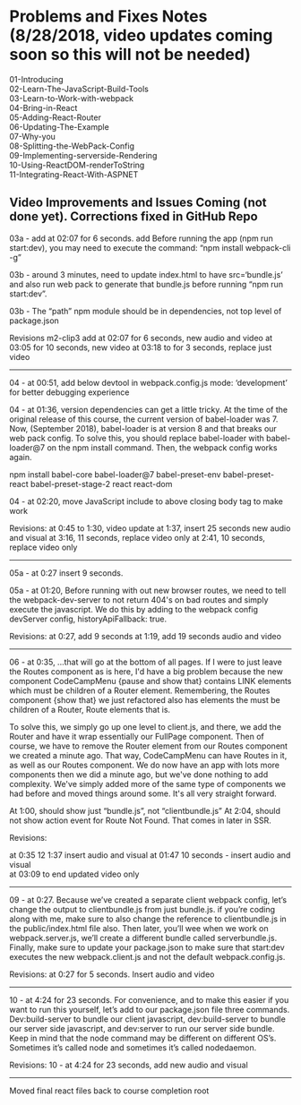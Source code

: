 # Problems and Fixes Notes (8/28/2018, video updates coming soon so this will not be needed)

01-Introducing  
02-Learn-The-JavaScript-Build-Tools  
03-Learn-to-Work-with-webpack  
04-Bring-in-React  
05-Adding-React-Router  
06-Updating-The-Example  
07-Why-you  
08-Splitting-the-WebPack-Config  
09-Implementing-serverside-Rendering  
10-Using-ReactDOM-renderToString  
11-Integrating-React-With-ASPNET 

## Video Improvements and Issues Coming (not done yet). Corrections fixed in GitHub Repo






03a - add at 02:07 for 6 seconds. add Before running the app (npm run start:dev), you may need to execute the command: “npm install webpack-cli -g”

03b - around 3 minutes, need to update index.html to have src=‘bundle.js’ and also run web pack to generate that bundle.js before running “npm run start:dev”.

03b -  The “path” npm module should be in dependencies, not top level of package.json

Revisions m2-clip3
  add at 02:07 for 6 seconds, new audio and video
  at 03:05 for 10 seconds, new video 
  at 03:18 to for 3 seconds, replace just video
  

---

04 - at 00:51, add below devtool in webpack.config.js mode: ‘development’ for better debugging experience

04 - at 01:36, version dependencies can get a little tricky.  At the time of the original release of this course, the current version of babel-loader was 7.  Now, (September 2018), babel-loader is at version 8 and that breaks our web pack config. To solve this, you should replace babel-loader with babel-loader@7 on the npm install command. Then, the webpack config works again.

npm install babel-core babel-loader@7 babel-preset-env babel-preset-react babel-preset-stage-2 react react-dom

04 - at 02:20, move JavaScript include to above closing body tag to make work

Revisions:
  at 0:45 to 1:30, video update
  at 1:37, insert 25 seconds new audio and visual
  at 3:16, 11 seconds, replace video only
  at 2:41, 10 seconds, replace video only
  

---

05a - at 0:27 insert 9 seconds.

05a - at 01:20, Before running with out new browser routes, we need to tell the webpack-dev-server to not return 404's on bad routes and simply execute the javascript.  We do this by adding to the webpack config devServer config, historyApiFallback: true.


Revisions:
  at 0:27, add 9 seconds
  at 1:19, add 19 seconds audio and video
  
---

06 - at 0:35, ...that will go at the bottom of all pages. <add/> If I were to just leave the Routes component as is here, I'd have a big problem because the new component CodeCampMenu {pause and show that}  contains LINK elements which must be children of a Router element.  Remembering, the Routes component {show that} we just refactored also has elements the must be children of a Router, Route elements that is.

  To solve this, we simply go up one level to client.js, and there, we add the Router and have it wrap essentially our FullPage component.  Then of course, we have to remove the Router element from our Routes component we created a minute ago.  That way, CodeCampMenu can have Routes in it, as well as our Routes component.  We do now have an app with lots more components then we did a minute ago, but we've done nothing to add complexity.  We've simply added more of the same type of components we had before and moved things around some. It's all very straight forward.

  At 1:00, should show just “bundle.js”, not “clientbundle.js”
  At 2:04, should not show action event for Route Not Found. That comes in later in SSR.
  
  
Revisions:
  
  at  0:35 12 1:37  insert audio and visual
  at 01:47 10 seconds - insert audio and visual  
  at 03:09 to end updated video only

---


09 - at 0:27.  Because we’ve created a separate client webpack config, let’s change the output to clientbundle.js from just bundle.js.  if you’re coding along with me, make sure to also change the reference to clientbundle.js in the public/index.html file also.  Then later, you’ll wee when we work on webpack.server.js, we’ll create a different bundle called serverbundle.js.  Finally, make sure to update your package.json to make sure that start:dev executes the new webpack.client.js and not   the default webpack.config.js.

Revisions:
  at 0:27 for 5 seconds. Insert audio and video
  

---

 
10 - at 4:24 for 23 seconds.  For convenience, and to make this easier if you want to run this yourself, let’s add to our package.json file three commands.  Dev:build-server to bundle our client javascript, dev:build-server to bundle our server side javascript, and dev:server to run our server side bundle. Keep in mind that the node command may be different on different OS’s.  Sometimes it’s called node and sometimes it’s called nodedaemon.

Revisions:
  10 - at 4:24 for 23 seconds, add new audio and visual

---



Moved final react files back to course completion root


